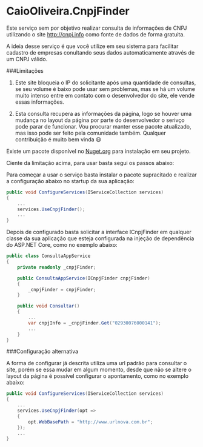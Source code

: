 # CaioOliveira.CnpjFinder

Este serviço sem por objetivo realizar consulta de informações de CNPJ utilizando o site http://cnpj.info como fonte de dados de forma gratuita.

A ideia desse serviço é que você utilize em seu sistema para facilitar cadastro de empresas conultando seus dados automaticamente através de um CNPJ válido.

###Limitações

1. Este site bloqueia o IP do solicitante após uma quantidade de consultas, se seu volume é baixo pode usar sem problemas, mas se há um volume muito intenso entre em contato com o desenvolvedor do site, ele vende essas informações.

2. Esta consulta recupera as informações da página, logo se houver uma mudança no layout da página por parte do desenvolvedor o serivço pode parar de funcionar. Vou procurar manter esse pacote atualizado, mas isso pode ser feito pela comunidade também. Qualquer contribuição é muito bem vinda :smiley:

Existe um pacote disponível no [Nuget.org](https://www.nuget.org/packages/CaioOliveira.CnpjFinder) para instalação em seu projeto.

Ciente da limitação acima, para usar basta segui os passos abaixo:

Para começar a usar o serviço basta instalar o pacote supracitado e realizar a configuração abaixo no startup da sua aplicação:

```c#
public void ConfigureServices(IServiceCollection services)
{
    ...
    services.UseCnpjFinder();
    ...
}
```

Depois de configurado basta solicitar a interface ICnpjFinder em qualquer classe da sua aplicação que esteja configurada na injeção de dependência do ASP.NET Core, como no exemplo abaixo:

```c#
public class ConsultaAppService
{
    private readonly _cnpjFinder;

    public ConsultaAppService(ICnpjFinder cnpjFinder)
    {
        _cnpjFinder = cnpjFinder;
    }

    public void Consultar()
    {
        ...
        var cnpjInfo = _cnpjFinder.Get("02930076000141");
        ...
    }
}
```

###Configuração alternativa

A forma de configurar já descrita utiliza uma url padrão para consultar o site, porém se essa mudar em algum momento, desde que não se altere o layout da página é possível configurar o apontamento, como no exemplo abaixo:

```c#
public void ConfigureServices(IServiceCollection services)
{
    ...
    services.UseCnpjFinder(opt => 
    {
        opt.WebBasePath = "http://www.urlnova.com.br";
    });
    ...
}
```
